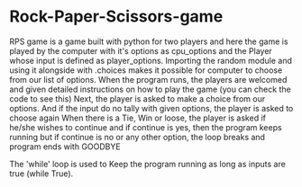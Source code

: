 # Rock-Paper-Scissors-game  
   RPS game is a game built with python for two players and here the game is played by the computer with it's options as cpu_options and the Player whose input is defined as player_options.
  Importing the random module and using it alongside with .choices makes it possible for computer to choose from our list of options.
When the program runs, the players are welcomed and given detailed instructions on how to play the game (you can check the code to see this)
  Next, the player is asked to make a choice from our options. And if the input do no tally with given options, the player is asked to choose again
  When there is a Tie, Win or loose, the player is asked if he/she wishes to continue and if continue is yes, then the program keeps running but if continue is no or any other option, the loop breaks and program ends with GOODBYE
  
  The 'while' loop is used to Keep the program running as long as inputs are true (while True).
